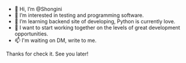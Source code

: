 - 👋 Hi, I’m @Shongini
- 👀 I’m interested in testing and programming software.
- 🌱 I’m learning backend site of developing, Python is currently love.
- 💞️ I want to start working together on the levels of great development opportunities.
- 📫 I'm waiting on DM, write to me.

Thanks for check it. See you later!

